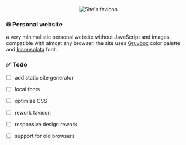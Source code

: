 <div style="width: 100%; text-align: center"><img src="https://raw.githubusercontent.com/heyxsh/haidarz/master/assets/img/favicon.ico"  alt="Site's favicon" /></div>

### 🌐 Personal website

a very minimalistic personal website without JavaScript and images. compatible with almost any browser. the site uses [Gruvbox](https://github.com/morhetz/gruvbox) color palette and [Inconsolata](https://fonts.google.com/specimen/Inconsolata) font.

### ✅ Todo
- [ ] add static site generator
- [ ] local fonts
- [ ] optimize CSS
- [ ] rework favicon
- [ ] responsive design rework
- [ ] support for old browsers


